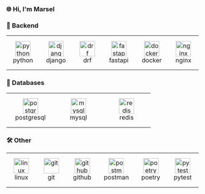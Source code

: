### 🌐 Hi, I'm Marsel

### 🔧 Backend
<table width='100%'>
  <tr>
    <td align="center" width="110" height="90">
    <img src="https://cdn.jsdelivr.net/gh/devicons/devicon@latest/icons/python/python-original.svg" title="python" width="40" height="40" />
      <br>python
    </td>
    <td align="center" width="110" height="90">
      <img src="https://cdn.jsdelivr.net/gh/devicons/devicon@latest/icons/django/django-plain.svg" title="django" width="40" height="40" />
      <br>django
    </td>
    <td align="center" width="110" height="90">
        <img src="https://cdn.jsdelivr.net/gh/devicons/devicon@latest/icons/djangorest/djangorest-plain.svg" title="drf" width="40" height="40" />
        <br>drf
    </td>
    <td align="center" width="110" height="90">
        <img src="https://cdn.jsdelivr.net/gh/devicons/devicon@latest/icons/fastapi/fastapi-original.svg" title="fastapi" width="40" height="40" />
        <br>fastapi
    </td>
    <td align="center" width="110" height="90">
      <img src="https://cdn.jsdelivr.net/gh/devicons/devicon@latest/icons/docker/docker-plain.svg" title="docker" width="40" height="40" />
      <br>docker
    </td>
    <td align="center" width="110" height="90">
      <img src="https://cdn.jsdelivr.net/gh/devicons/devicon@latest/icons/nginx/nginx-original.svg" title="nginx" width="40" height="40" />
      <br>nginx
  </td>
  </tr>
</table>


### 📂 Databases
<table width='100%'>
  <tr>
    <td align="center" width="110" height="90">
      <img src="https://cdn.jsdelivr.net/gh/devicons/devicon@latest/icons/postgresql/postgresql-original.svg" title="postgresql" width="40" height="40" />
      <br>postgresql
    </td>
    <td align="center" width="110" height="90">
      <img src="https://cdn.jsdelivr.net/gh/devicons/devicon@latest/icons/mysql/mysql-original.svg" title="mysql" width="40" height="40" />
      <br>mysql
    </td>
    <td align="center" width="110" height="90">
      <img src="https://cdn.jsdelivr.net/gh/devicons/devicon@latest/icons/redis/redis-original.svg" title="redis" width="40" height="40" />
      <br>redis
    </td>
  </tr>
</table>


### 🛠️ Other
<table width='100%'>
  <tr>
    <td align="center" width="110" height="90">
      <img src="https://cdn.jsdelivr.net/gh/devicons/devicon@latest/icons/linux/linux-original.svg" title="linux" width="40" height="40" />
      <br>linux
    </td>
    <td align="center" width="110" height="90">
        <img src="https://cdn.jsdelivr.net/gh/devicons/devicon@latest/icons/git/git-original.svg" title="git" width="40" height="40" />
        <br>git
    </td>
    <td align="center" width="110" height="90">
      <img src="https://cdn.jsdelivr.net/gh/devicons/devicon@latest/icons/github/github-original.svg" title="github" width="40" height="40" />
      <br>github
    </td>
    <td align="center" width="110" height="90">
      <img src="https://cdn.jsdelivr.net/gh/devicons/devicon@latest/icons/postman/postman-original.svg" title="postman" width="40" height="40" />
      <br>postman
    </td>
    <td align="center" width="110" height="90">
      <img src="https://cdn.jsdelivr.net/gh/devicons/devicon@latest/icons/poetry/poetry-original.svg" title="poetry" width="40" height="40" />
      <br>poetry
    </td>
    <td align="center" width="110" height="90">
      <img src="https://cdn.jsdelivr.net/gh/devicons/devicon@latest/icons/pytest/pytest-original.svg" title="pytest" width="40" height="40" />
      <br>pytest
    </td>
  </tr>
</table>
